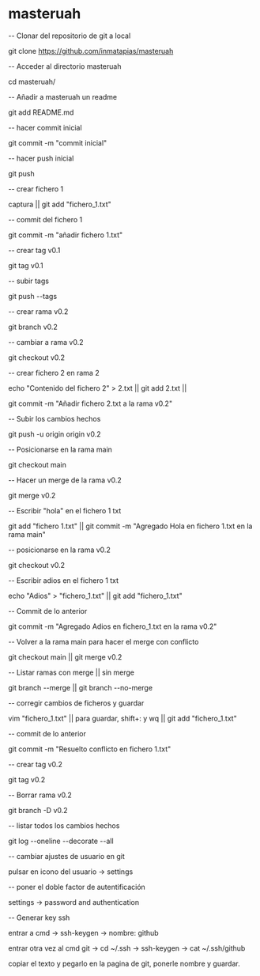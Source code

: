 # masteruah
-- Clonar del repositorio de git a local

git clone https://github.com/inmatapias/masteruah

-- Acceder al directorio masteruah

cd masteruah/

-- Añadir a masteruah un readme

git add README.md

-- hacer commit inicial

git commit -m "commit inicial"

-- hacer push inicial

git push

-- crear fichero 1

captura || git add "fichero_1.txt"

-- commit del fichero 1

git commit -m "añadir fichero 1.txt"

-- crear tag v0.1

git tag v0.1

-- subir tags

git push --tags

-- crear rama v0.2

git branch v0.2

-- cambiar a rama v0.2

git checkout v0.2

-- crear fichero 2 en rama 2

echo "Contenido del fichero 2" > 2.txt || git add 2.txt || 

git commit -m "Añadir fichero 2.txt a la rama v0.2"

-- Subir los cambios hechos

git push -u origin origin v0.2

-- Posicionarse en la rama main

git checkout main

-- Hacer un merge de la rama v0.2

git merge v0.2

-- Escribir "hola" en el fichero 1 txt 

git add "fichero 1.txt" || git commit -m "Agregado Hola en fichero 1.txt en la rama main"

-- posicionarse en la rama v0.2

git checkout v0.2


-- Escribir adios en el fichero 1 txt

echo "Adios" > "fichero_1.txt" || git add "fichero_1.txt"

-- Commit de lo anterior

git commit -m "Agregado Adios en fichero_1.txt en la rama v0.2"


-- Volver a la rama main para hacer el merge con conflicto

git checkout main || git merge v0.2


-- Listar ramas con merge || sin merge

git branch --merge || git branch --no-merge

-- corregir cambios de ficheros y guardar

vim "fichero_1.txt" || para guardar, shift+: y wq || git add "fichero_1.txt"

-- commit de lo anterior

git commit -m "Resuelto conflicto en fichero 1.txt"

-- crear tag v0.2

git tag v0.2

-- Borrar rama v0.2

git branch -D v0.2

-- listar todos los cambios hechos

git log --oneline --decorate --all

-- cambiar ajustes de usuario en git

pulsar en icono del usuario -> settings

-- poner el doble factor de autentificación

settings -> password and authentication

-- Generar key ssh

entrar a cmd -> ssh-keygen -> nombre: github 

entrar otra vez al cmd git -> cd ~/.ssh -> ssh-keygen -> cat ~/.ssh/github

copiar el texto y pegarlo en la pagina de git, ponerle nombre y guardar.
